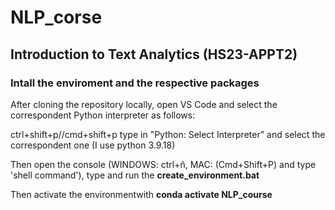 # NLP_corse
## Introduction to Text Analytics (HS23-APPT2)
### Intall the enviroment and the respective packages
After cloning the repository locally, open VS Code and select the correspondent Python interpreter as follows:

ctrl+shift+p//cmd+shift+p type in "Python: Select Interpreter" and select the correspondent one (I use python 3.9.18)

Then open the console (WINDOWS: ctrl+ñ, MAC: (Cmd+Shift+P) and type 'shell command'), type and run the **create_environment.bat**

Then activate the environmentwith **conda activate NLP_course**